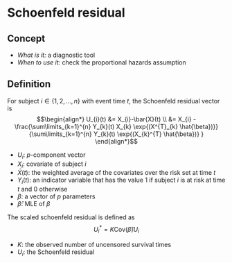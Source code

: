 # Schoenfeld residual
## Concept
- *What is it:* a diagnostic tool
- *When to use it:* check the proportional hazards assumption

## Definition
For subject $i \in \{1,2,...,n\}$ with event time $t$, the Schoenfeld residual vector is 
$$\begin{align*} U_{i}(t) &= X_{i}-\bar{X}(t) \\ &= X_{i} - \frac{\sum\limits_{k=1}^{n} Y_{k}(t) X_{k} \exp{(X^{T}_{k} \hat{\beta})}}{\sum\limits_{k=1}^{n} Y_{k}(t) \exp{(X_{k}^{T} \hat{\beta})} } \end{align*}$$
- $U_{i}$: $p$-component vector
- $X_{i}$: covariate of subject $i$
- $\bar{X}(t)$: the weighted average of the covariates over the risk set at time $t$
- $Y_{i}(t)$: an indicator variable that has the value 1 if subject $i$ is at risk at time $t$ and 0 otherwise
- $\beta$: a vector of $p$ parameters
- $\hat{\beta}$: MLE of $\beta$

The scaled schoenfeld residual is defined as
$$U^{*}_{i} = K \mathrm{Cov}(\hat{\beta})U_{i}$$
- $K$: the observed number of uncensored survival times
- $U_{i}$: the Schoenfeld residual
